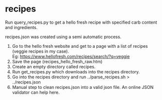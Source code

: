 # recipes
Run query_recipes.py to get a hello fresh recipe with specified carb content and ingredients.

recipes.json was created using a semi automatic process.
1) Go to the hello fresh website and get to a page with a list of recipes (veggie recipes in my case).  
   Eg: https://www.hellofresh.com/recipes/search/?q=veggie
2) Save the page (recipes_hello_fresh_raw.htm)
3) Create an empty directory called recipes.
4) Run get_recipes.py which downloads into the recipes directory.
5) Go into the recipes directory and run ../parse_recipes.sh > ../recipes.json
6) Manual step to clean recipes.json into a valid json file. An online JSON validator can help here.

